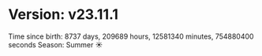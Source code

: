 # Version: v23.11.1
Time since birth: 8737 days, 209689 hours, 12581340 minutes, 754880400 seconds
Season: Summer ☀️
